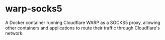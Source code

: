 # warp-socks5
A Docker container running Cloudflare WARP as a SOCKS5 proxy, allowing other containers and applications to route their traffic through Cloudflare's network.
